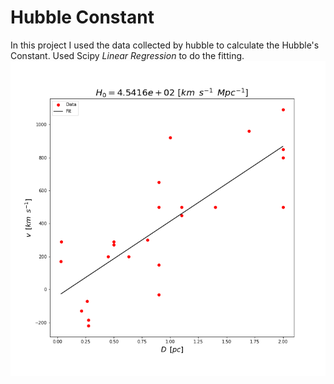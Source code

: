 # Hubble Constant 

In this project I used the data collected by hubble to calculate the Hubble's Constant. Used Scipy *Linear Regression* to do the fitting.
![Plot](plot.png)


